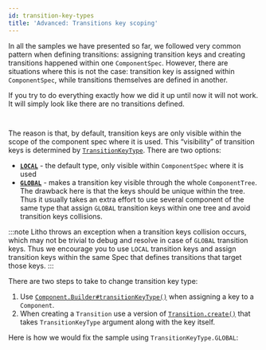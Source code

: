 ```yaml
---
id: transition-key-types
title: 'Advanced: Transitions key scoping'
---
```


In all the samples we have presented so far, we followed very common pattern when defining transitions: assigning transition keys and creating transitions happened within one `ComponentSpec`. However, there are situations where this is not the case: transition key is assigned within `ComponentSpec`, while transitions themselves are defined in another.

If you try to do everything exactly how we did it up until now it will not work. It will simply look like there are no transitions defined.

```java file=../../sample/src/main/java/com/facebook/samples/litho/java/animations/docs/keyscope/GlobalKeyParentComponentSpec.java start=not_working_start end=not_working_end
```
```java file=../../sample/src/main/java/com/facebook/samples/litho/java/animations/docs/keyscope/GlobalKeyTransitionComponentSpec.java start=not_working_start end=not_working_end
```

The reason is that, by default, transition keys are only visible within the scope of the component spec where it is used. This “visibility” of transition keys is determined by [`TransitionKeyType`](pathname:///javadoc/com/facebook/litho/Transition.TransitionKeyType.html). There are two options:

* [**`LOCAL`**](pathname:///javadoc/com/facebook/litho/Transition.TransitionKeyType.html#LOCAL) - the default type, only visible within `ComponentSpec` where it is used
* [**`GLOBAL`**](pathname:///javadoc/com/facebook/litho/Transition.TransitionKeyType.html#GLOBAL) - makes a transition key visible through the whole `ComponentTree`. The drawback here is that the keys should be unique within the tree. Thus it usually takes an extra effort to use several component of the same type that assign `GLOBAL` transition keys within one tree and avoid transition keys collisions.

:::note
Litho throws an exception when a transition keys collision occurs, which may not be trivial to debug and resolve in case of `GLOBAL` transition keys. Thus we encourage you to use `LOCAL` transition keys and assign transition keys within the same Spec that defines transitions that target those keys.
:::

There are two steps to take to change transition key type:

1. Use [`Component.Builder#transitionKeyType()`](pathname:///javadoc/com/facebook/litho/Component.Builder.html#transitionKeyType-com.facebook.litho.Transition.TransitionKeyType-) when assigning a key to a `Component`.
2. When creating a `Transition` use a version of [`Transition.create()`](pathname:///javadoc/com/facebook/litho/Transition.html#create-com.facebook.litho.Transition.TransitionKeyType-java.lang.String-) that takes `TransitionKeyType` argument along with the key itself.

Here is how we would fix the sample using `TransitionKeyType.GLOBAL`:

```java file=../../sample/src/main/java/com/facebook/samples/litho/java/animations/docs/keyscope/GlobalKeyParentComponentSpec.java start=start_working end=end_working
```
```java file=../../sample/src/main/java/com/facebook/samples/litho/java/animations/docs/keyscope/GlobalKeyTransitionComponentSpec.java start=start_working end=end_working
```
